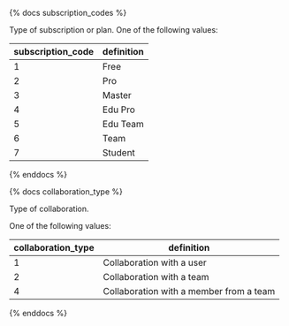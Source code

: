 {% docs subscription_codes %}

Type of subscription or plan.
One of the following values:

| subscription_code | definition |
|-------------------|------------|
| 1                 | Free       |
| 2                 | Pro        |
| 3                 | Master     |
| 4                 | Edu Pro    |
| 5                 | Edu Team   |
| 6                 | Team       |
| 7                 | Student    |

{% enddocs %}


{% docs collaboration_type %}

Type of collaboration.

One of the following values:

| collaboration_type |              definition                 |
|--------------------|-----------------------------------------|
| 1                  | Collaboration with a user               |
| 2                  | Collaboration with a team               |
| 4                  | Collaboration with a member from a team |

{% enddocs %}
